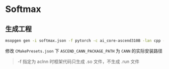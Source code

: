 # Softmax

## 生成工程

```bash
msopgen gen -i softmax.json -f pytorch -c ai_core-ascend310B -lan cpp -out softmax/
```

修改 `CMakePresets.json` 下 `ASCEND_CANN_PACKAGE_PATH` 为 `CANN` 的实际安装路径

> -f 指定为 aclnn 时框架代码只生成 .so 文件，不生成 .run 文件